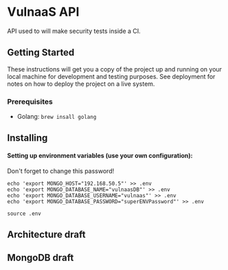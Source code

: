 # VulnaaS API

API used to will make security tests inside a CI.

## Getting Started

These instructions will get you a copy of the project up and running on your local machine for development and testing purposes. See deployment for notes on how to deploy the project on a live system.

### Prerequisites

* Golang: `brew insall golang` 

## Installing

#### Setting up environment variables (use your own configuration):

Don't forget to change this password!

```
echo 'export MONGO_HOST="192.168.50.5"' >> .env
echo 'export MONGO_DATABASE_NAME="vulnaasDB"' >> .env
echo 'export MONGO_DATABASE_USERNAME="vulnaas"' >> .env
echo 'export MONGO_DATABASE_PASSWORD="superENVPassword"' >> .env
```

```
source .env
```

## Architecture draft

## MongoDB draft

